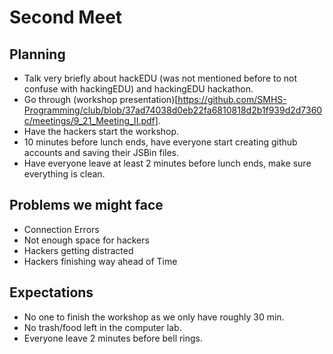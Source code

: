 # Second Meet

## Planning

- Talk very briefly about hackEDU (was not mentioned before to not confuse with
  hackingEDU) and hackingEDU hackathon.
- Go through (workshop presentation)[https://github.com/SMHS-Programming/club/blob/37ad74038d0eb22fa6810818d2b1f939d2d7360c/meetings/9_21_Meeting_II.pdf].
- Have the hackers start the workshop.
- 10 minutes before lunch ends, have everyone start creating github accounts and
saving their JSBin files.
- Have everyone leave at least 2 minutes before lunch ends, make sure everything
 is clean.


## Problems we might face

- Connection Errors
- Not enough space for hackers
- Hackers getting distracted
- Hackers finishing way ahead of Time


## Expectations

- No one to finish the workshop as we only have roughly 30 min.
- No trash/food left in the computer lab.
- Everyone leave 2 minutes before bell rings.
